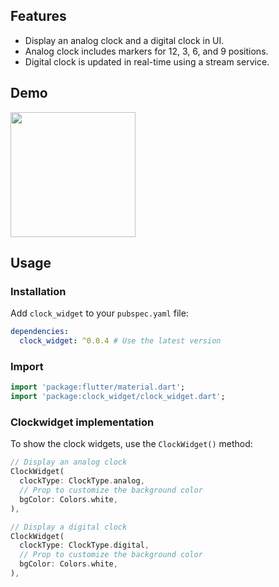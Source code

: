 ## Features

- Display an analog clock and a digital clock in UI.
- Analog clock includes markers for 12, 3, 6, and 9 positions.
- Digital clock is updated in real-time using a stream service.

## Demo

<img src="https://github.com/deb-sahu/clock_widget/assets/117360930/84544108-abfd-4973-b421-fda1c2b11a60" width="200">


## Usage

### Installation

Add `clock_widget` to your `pubspec.yaml` file:

```yaml
dependencies:
  clock_widget: ^0.0.4 # Use the latest version
```

### Import

```dart
import 'package:flutter/material.dart';
import 'package:clock_widget/clock_widget.dart';
```

### Clockwidget implementation

To show the clock widgets, use the `ClockWidget()` method:

```dart
// Display an analog clock
ClockWidget(
  clockType: ClockType.analog,
  // Prop to customize the background color
  bgColor: Colors.white,
),

// Display a digital clock
ClockWidget(
  clockType: ClockType.digital,
  // Prop to customize the background color
  bgColor: Colors.white,
),
```
